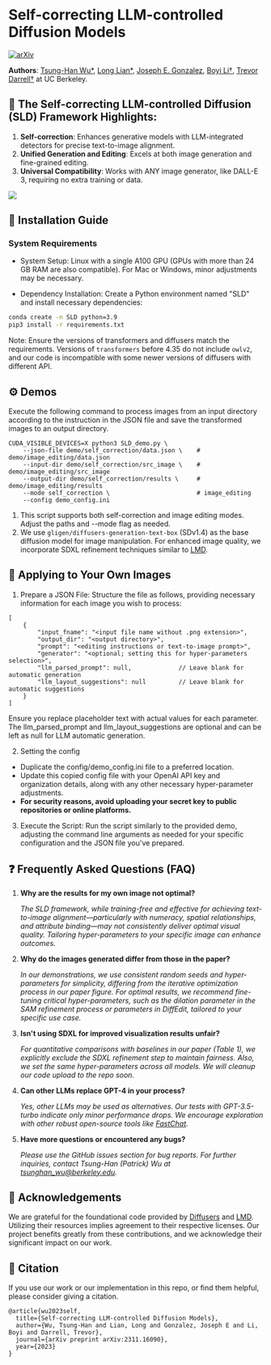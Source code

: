 # Self-correcting LLM-controlled Diffusion Models

[![arXiv](https://img.shields.io/badge/arXiv-2311.16090-red)](https://arxiv.org/abs/2311.16090)


**Authors**: [Tsung-Han Wu\*](https://tsunghan-wu.github.io/), [Long Lian\*](https://tonylian.com/), [Joseph E. Gonzalez](https://people.eecs.berkeley.edu/~jegonzal/), [Boyi Li†](https://sites.google.com/site/boyilics/home), [Trevor Darrell†](https://people.eecs.berkeley.edu/~trevor/) at UC Berkeley. 


## :rocket: The Self-correcting LLM-controlled Diffusion (SLD) Framework Highlights:
1. **Self-correction**: Enhances generative models with LLM-integrated detectors for precise text-to-image alignment.
2. **Unified Generation and Editing**: Excels at both image generation and fine-grained editing.
3. **Universal Compatibility**: Works with ANY image generator, like DALL-E 3, requiring no extra training or data.

![](https://self-correcting-llm-diffusion.github.io/main_figure.jpg)

## :wrench: Installation Guide

### System Requirements

- System Setup: Linux with a single A100 GPU (GPUs with more than 24 GB RAM are also compatible). For Mac or Windows, minor adjustments may be necessary.

- Dependency Installation: Create a Python environment named "SLD" and install necessary dependencies:


```bash
conda create -n SLD python=3.9
pip3 install -r requirements.txt 
```

Note: Ensure the versions of transformers and diffusers match the requirements. Versions of `transformers` before 4.35 do not include `owlv2`, and our code is incompatible with some newer versions of diffusers with different API.

## :gear: Demos

Execute the following command to process images from an input directory according to the instruction in the JSON file and save the transformed images to an output directory.

```
CUDA_VISIBLE_DEVICES=X python3 SLD_demo.py \
    --json-file demo/self_correction/data.json \    # demo/image_editing/data.json
    --input-dir demo/self_correction/src_image \    # demo/image_editing/src_image
    --output-dir demo/self_correction/results \     # demo/image_editing/results
    --mode self_correction \                        # image_editing
    --config demo_config.ini
```

1. This script supports both self-correction and image editing modes. Adjust the paths and --mode flag as needed.
2. We use `gligen/diffusers-generation-text-box` (SDv1.4) as the base diffusion model for image manipulation. For enhanced image quality, we incorporate SDXL refinement techniques similar to [LMD](https://github.com/TonyLianLong/LLM-groundedDiffusion).
 

## :briefcase: Applying to Your Own Images

1. Prepare a JSON File: Structure the file as follows, providing necessary information for each image you wish to process:

```
[
    {
        "input_fname": "<input file name without .png extension>",
        "output_dir": "<output directory>",
        "prompt": "<editing instructions or text-to-image prompt>",
        "generator": "<optional; setting this for hyper-parameters selection>",
        "llm_parsed_prompt": null,             // Leave blank for automatic generation
        "llm_layout_suggestions": null         // Leave blank for automatic suggestions
    }    
]

```

Ensure you replace placeholder text with actual values for each parameter. The llm_parsed_prompt and llm_layout_suggestions are optional and can be left as null for LLM automatic generation.

2. Setting the config

- Duplicate the config/demo_config.ini file to a preferred location.
- Update this copied config file with your OpenAI API key and organization details, along with any other necessary hyper-parameter adjustments.
- **For security reasons, avoid uploading your secret key to public repositories or online platforms.**

3. Execute the Script: Run the script similarly to the provided demo, adjusting the command line arguments as needed for your specific configuration and the JSON file you've prepared.

## :question: Frequently Asked Questions (FAQ)

1. **Why are the results for my own image not optimal?**

   *The SLD framework, while training-free and effective for achieving text-to-image alignment—particularly with numeracy, spatial relationships, and attribute binding—may not consistently deliver optimal visual quality. Tailoring hyper-parameters to your specific image can enhance outcomes.*

2. **Why do the images generated differ from those in the paper?**

   *In our demonstrations, we use consistent random seeds and hyper-parameters for simplicity, differing from the iterative optimization process in our paper figure. For optimal results, we recommend fine-tuning critical hyper-parameters, such as the dilation parameter in the SAM refinement process or parameters in DiffEdit, tailored to your specific use case.*

3. **Isn't using SDXL for improved visualization results unfair?**

   *For quantitative comparisons with baselines in our paper (Table 1), we explicitly exclude the SDXL refinement step to maintain fairness. Also, we set the same hyper-parameters across all models. We will cleanup our code upload to the repo soon.*

4. **Can other LLMs replace GPT-4 in your process?**

   *Yes, other LLMs may be used as alternatives. Our tests with GPT-3.5-turbo indicate only minor performance drops. We encourage exploration with other robust open-source tools like [FastChat](https://github.com/lm-sys/FastChat).*

5. **Have more questions or encountered any bugs?**

   *Please use the GitHub issues section for bug reports. For further inquiries, contact Tsung-Han (Patrick) Wu at tsunghan_wu@berkeley.edu.*

## :pray: Acknowledgements

We are grateful for the foundational code provided by [Diffusers](https://huggingface.co/docs/diffusers/index) and [LMD](https://github.com/TonyLianLong/LLM-groundedDiffusion). Utilizing their resources implies agreement to their respective licenses. Our project benefits greatly from these contributions, and we acknowledge their significant impact on our work.

## :dart: Citation
If you use our work or our implementation in this repo, or find them helpful, please consider giving a citation.
```
@article{wu2023self,
  title={Self-correcting LLM-controlled Diffusion Models},
  author={Wu, Tsung-Han and Lian, Long and Gonzalez, Joseph E and Li, Boyi and Darrell, Trevor},
  journal={arXiv preprint arXiv:2311.16090},
  year={2023}
}
```